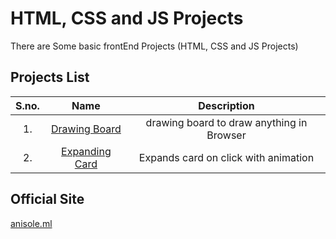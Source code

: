 # HTML, CSS and JS Projects

There are Some basic frontEnd Projects (HTML, CSS and JS Projects)

## Projects List

| S.no.| Name | Description|
|:-----:|:-----:|:--------:|
|1.| [Drawing Board](https://anisolepro.github.io/projects/drawing/)  | drawing board to draw anything in Browser |
|     2.       | [Expanding Card](https://anisolepro.github.io/projects/ExpandingCards/)  | Expands card on click with animation |



## Official Site

[anisole.ml](https://anisole.ml)
